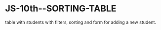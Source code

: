 # JS-10th--SORTING-TABLE
table with students with filters, sorting and form for adding a new student.
